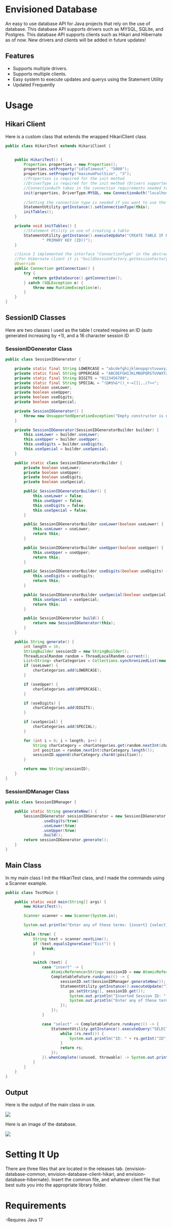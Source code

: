 # Envisioned Database
An easy to use database API for Java projects that rely on the use of database. This database API supports drivers such as MYSQL, SQLite, and Postgres.  This database API supports clients such as Hikari and Hibernate as of now. New drivers and clients will be added in future updates! 

## Features
- Supports multiple drivers.
- Supports multiple clients.
- Easy system to execute updates and querys using the Statement Utility 
- Updated Frequently

# Usage 
## Hikari Client
Here is a custom class that extends the wrapped HikariClient class
```Java
public class HikariTest extends HikariClient {


    public HikariTest() {
        Properties properties = new Properties();
        properties.setProperty("idleTimeout", "5000");
        properties.setProperty("maximumPoolSize", "3");
        //Properties is required for the init method
        //DriverType is required for the init method (Drivers supported: MYSQL, SQLITE, and Postgress)
        //ConnectionAuth takes in the connection requirements needed to connect to the database
        init(properties, DriverType.MYSQL, new ConnectionAuth("localhost", 3310, "testdb", "user1234", "root"));
        
        //Setting the connection type is needed if you want to use the StatementUtility class to interact with the database
        StatementUtility.getInstance().setConnectionType(this);
        initTables();
    }

    private void initTables() {
        //Statement Utility in use of creating a table
        StatementUtility.getInstance().executeUpdate("CREATE TABLE IF NOT EXISTS IDTABLE(ID INTEGER(10) NOT NULL AUTO_INCREMENT, SESSIONID VARCHAR(24)," +
                " PRIMARY KEY (ID))");
    }

    //Since I implemented the interface "ConnectionType" in the abstract class HikariClient, it is required to return your datasource's connection.
    //For Hibernate client it is "buildSessionFactory.getSessionFactoryOptions().getServiceRegistry().getService(ConnectionProvider.class).getConnection();"
    @Override
    public Connection getConnection() {
        try {
            return getDataSource().getConnection();
        } catch (SQLException e) {
            throw new RuntimeException(e);
        }
    }
}
```
## SessionID Classes
Here are two classes I used as the table I created requires an ID (auto generated increasing by +1), and a 16 character session ID

### SessionIDGenerator Class
```Java
public class SessionIDGenerator {

    private static final String LOWERCASE = "abcdefghijklmnopqrstuvwxyz";
    private static final String UPPERCASE = "ABCDEFGHIJKLMNOPQRSTUVWXYZ";
    private static final String DIGITS = "0123456789";
    private static final String SPECIAL = "!@#$%&*()_+-=[]|,./?><";
    private boolean useLower;
    private boolean useUpper;
    private boolean useDigits;
    private boolean useSpecial;

    private SessionIDGenerator() {
        throw new UnsupportedOperationException("Empty constructor is never supported");
    }

    private SessionIDGenerator(SessionIDGeneratorBuilder builder) {
        this.useLower = builder.useLower;
        this.useUpper = builder.useUpper;
        this.useDigits = builder.useDigits;
        this.useSpecial = builder.useSpecial;
    }

    public static class SessionIDGeneratorBuilder {
        private boolean useLower;
        private boolean useUpper;
        private boolean useDigits;
        private boolean useSpecial;

        public SessionIDGeneratorBuilder() {
            this.useLower = false;
            this.useUpper = false;
            this.useDigits = false;
            this.useSpecial = false;
        }

        public SessionIDGeneratorBuilder useLower(boolean useLower) {
            this.useLower = useLower;
            return this;
        }

        public SessionIDGeneratorBuilder useUpper(boolean useUpper) {
            this.useUpper = useUpper;
            return this;
        }

        public SessionIDGeneratorBuilder useDigits(boolean useDigits) {
            this.useDigits = useDigits;
            return this;
        }

        public SessionIDGeneratorBuilder useSpecial(boolean useSpecial) {
            this.useSpecial = useSpecial;
            return this;
        }

        public SessionIDGenerator build() {
            return new SessionIDGenerator(this);
        }
    }

    public String generate() {
        int length = 16;
        StringBuilder sessionID = new StringBuilder();
        ThreadLocalRandom random = ThreadLocalRandom.current();
        List<String> charCategories = Collections.synchronizedList(new LinkedList<>());
        if (useLower) {
            charCategories.add(LOWERCASE);
        }

        if (useUpper) {
            charCategories.add(UPPERCASE);
        }

        if (useDigits) {
            charCategories.add(DIGITS);
        }

        if (useSpecial) {
            charCategories.add(SPECIAL);
        }

        for (int i = 0; i < length; i++) {
            String charCategory = charCategories.get(random.nextInt(charCategories.size()));
            int position = random.nextInt(charCategory.length());
            sessionID.append(charCategory.charAt(position));
        }

        return new String(sessionID);
    }
}
```

### SessionIDManager Class
```Java
public class SessionIDManager {

    public static String generateNew() {
        SessionIDGenerator sessionIDGenerator = new SessionIDGenerator.SessionIDGeneratorBuilder()
                .useDigits(true)
                .useLower(true)
                .useUpper(true)
                .build();
        return sessionIDGenerator.generate();
    }
}
```
## Main Class
In my main class I init the HikariTest class, and I made the commands using a Scanner example. 

```Java
public class TestMain {

    public static void main(String[] args) {
        new HikariTest();

        Scanner scanner = new Scanner(System.in);

        System.out.println("Enter any of these terms: {insert} {select}");

        while (true) {
            String text = scanner.nextLine();
            if (text.equalsIgnoreCase("Exit")) {
                break;
            }

            switch (text) {
                case "insert" -> {
                    AtomicReference<String> sessionID = new AtomicReference<>();
                    CompletableFuture.runAsync(() -> {
                        sessionID.set(SessionIDManager.generateNew());
                        StatementUtility.getInstance().executeUpdate("INSERT INTO IDTABLE (SESSIONID) " + "VALUES (?)", ps -> {
                            ps.setString(1, sessionID.get());
                            System.out.println("Inserted Session ID: " + sessionID.get());
                            System.out.println("Enter any of these terms: {insert} {select}");
                        });
                    });
                }

                case "select" -> CompletableFuture.runAsync(() -> {
                    StatementUtility.getInstance().executeQuery("SELECT * FROM IDTABLE", rs -> {
                        while (rs.next()) {
                            System.out.println("ID: " + rs.getInt("ID") + " | SessionID: " + rs.getString("SESSIONID"));
                        }
                        return rs;
                    });
                }).whenComplete((unused, throwable) -> System.out.println("Enter any of these terms: {insert} {select}"));
            }
        }
    }
}
```

## Output

Here is the output of the main class in use.

<img src="https://images2.imgbox.com/b8/12/kMiyipgE_o.png">

Here is an image of the database.

<img src="https://images2.imgbox.com/db/fa/PV6kBklT_o.png">

# Setting It Up
There are three files that are located in the releases tab. {envision-database-common, envision-database-client-hikari, and envision-database-hibernate}.
Insert the common file, and whatever client file that best suits you into the appropriate library folder. 

# Requirements
-Requires Java 17



